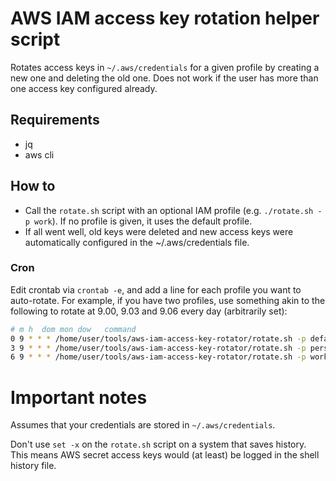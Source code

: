 # AWS IAM access key rotation helper script

Rotates access keys in `~/.aws/credentials` for a given profile by creating a new one and deleting the old one. Does not work if the user has more than one access key configured already.

## Requirements

- jq
- aws cli

## How to

- Call the `rotate.sh` script with an optional IAM profile (e.g. `./rotate.sh -p work`). If no profile is given, it uses the default profile.
- If all went well, old keys were deleted and new access keys were automatically configured in the ~/.aws/credentials file.

### Cron

Edit crontab via `crontab -e`, and add a line for each profile you want to auto-rotate. For example, if you have two profiles, use something akin to the following to rotate at 9.00, 9.03 and 9.06 every day (arbitrarily set):

```bash
# m h  dom mon dow   command
0 9 * * * /home/user/tools/aws-iam-access-key-rotator/rotate.sh -p default
3 9 * * * /home/user/tools/aws-iam-access-key-rotator/rotate.sh -p personal
6 9 * * * /home/user/tools/aws-iam-access-key-rotator/rotate.sh -p work
```

# Important notes

Assumes that your credentials are stored in `~/.aws/credentials`.

Don't use `set -x` on the `rotate.sh` script on a system that saves history. This means AWS secret access keys would (at least) be logged in the shell history file.
